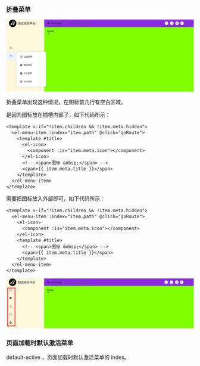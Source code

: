 

### 折叠菜单

![image-20230801114912966](../image/P43_1.png)



折叠菜单出现这种情况，在图标前几行有空白区域。

是因为图标放在插槽内部了，如下代码所示：

```vue
<template v-if="!item.children && !item.meta.hidden">
  <el-menu-item :index="item.path" @click="goRoute">
    <template #title>
      <el-icon>
        <component :is="item.meta.icon"></component>
      </el-icon>
      <!-- <span>图标 &nbsp;</span> -->
      <span>{{ item.meta.title }}</span>
    </template>
  </el-menu-item>
</template>
```



需要把图标放入外部即可，如下代码所示：

```vue
<template v-if="!item.children && !item.meta.hidden">
  <el-menu-item :index="item.path" @click="goRoute">
    <el-icon>
      <component :is="item.meta.icon"></component>
    </el-icon>
    <template #title>
      <!-- <span>图标 &nbsp;</span> -->
      <span>{{ item.meta.title }}</span>
    </template>
  </el-menu-item>
</template>
```



![image-20230801115330421](../image/P43_2.png)





### 页面加载时默认激活菜单

default-active ，页面加载时默认激活菜单的 index。